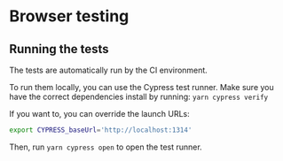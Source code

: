 # Browser testing

## Running the tests

The tests are automatically run by the CI environment.

To run them locally, you can use the Cypress test runner. Make sure you have the correct dependencies install by running: `yarn cypress verify`

If you want to, you can override the launch URLs:
```sh
export CYPRESS_baseUrl='http://localhost:1314'
```

Then, run `yarn cypress open` to open the test runner.
